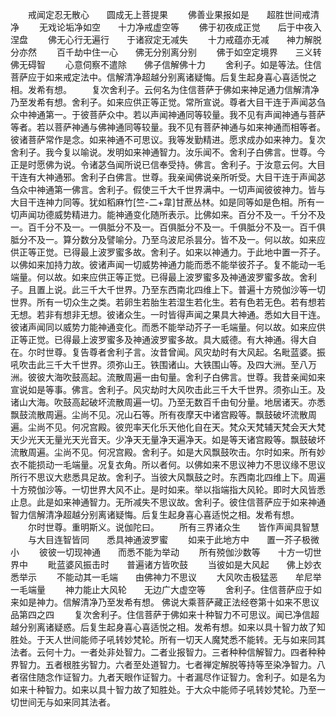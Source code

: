 <!-- { "loadSidebar": true } -->
　　戒闻定忍无散心　　圆成无上菩提果
　　佛善业果报如是　　超胜世间戒清净
　　无戏论垢净如空　　十力净戒虚空等
　　佛于初夜成正觉　　后于中夜入涅盘
　　佛无心行无遍行　　于诸寂定无减失
　　十力戒蕴亦无减　　神力解脱分亦然
　　百千劫中住一心　　佛无分别离分别
　　佛于如空定境界　　三义转佛无碍智
　　心意伺察不遣除　　佛子信解佛十力
　　舍利子。如是等法。住信菩萨应于如来戒定法中。信解清净超越分别离诸疑悔。后复生起身喜心喜适悦之相。发希有想。
　　复次舍利子。云何名为住信菩萨于佛如来神足通力信解清净乃至发希有想。舍利子。如来应供正等正觉。常所宣说。尊者大目干连于声闻苾刍众中神通第一。于彼菩萨众中。若以声闻神通同等较量。我不见有声闻神通与菩萨等者。若以菩萨神通与佛神通同等较量。我不见有菩萨神通与如来神通而相等者。彼诸菩萨常作是念。如来神通不可思议。我等发勤精进。愿求成办如来神力。复次舍利子。我今复以喻说。发明如来神通智力。汝乐闻不。舍利子白佛言。世尊。今正是时愿佛为说。令诸苾刍闻所说已信奉受持。佛言。舍利子。于汝意云何。大目干连有大神通邪。舍利子白佛言。世尊。我亲闻佛说亲所听受。大目干连于声闻苾刍众中神通第一佛言。舍利子。假使三千大千世界满中。一切声闻彼彼神力。皆与大目干连神力同等。犹如稻麻竹[竺-二+韋]甘蔗丛林。如是同等如是色相。所有一切声闻功德威势精进力。能神通变化随所表示。比佛如来。百分不及一。千分不及一。百千分不及一。一俱胝分不及一。百俱胝分不及一。千俱胝分不及一。百千俱胝分不及一。算分数分及譬喻分。乃至乌波尼杀昙分。皆不及一。何以故。如来应供正等正觉。已得最上波罗蜜多故。舍利子。如来以神通力。于此地中置一芥子。以佛如来加持力故。彼诸声闻一切威势神通力能而悉不能举彼芥子。复不能动一毛端量。何以故。如来应供正等正觉。已得最上波罗蜜多及神通波罗蜜多故。舍利子。且置上说。此三千大千世界。乃至东西南北四维上下。普遍十方殑伽沙等一切世界。所有一切众生之类。若卵生若胎生若湿生若化生。若有色若无色。若有想若无想。若非有想非无想。彼诸众生。一时皆得声闻之果具大神通。悉如大目干连。彼诸声闻同以威势力能神通变化。而悉不能举动芥子一毛端量。何以故。如来应供正等正觉。已得最上波罗蜜多及神通波罗蜜多故。具大威德。有大神通。得大自在。尔时世尊。复告尊者舍利子言。汝昔曾闻。风灾劫时有大风起。名毗蓝婆。振吼吹击此三千大千世界。须弥山王。铁围诸山。大铁围山等。及四大洲。至八万洲。彼彼大海吹鼓高起。流散周遍一由旬量。舍利子白佛言。世尊。我昔亲闻如来宣说如是等事。佛言。舍利子。风灾劫时大风吹击此三千大千世界。须弥山王。及诸山大海。吹鼓高起破坏流散周遍一切。乃至无数百千由旬分量。地居诸天。亦悉飘鼓流散周遍。尘尚不见。况山石等。所有夜摩天中诸宫殿等。飘鼓破坏流散周遍。尘尚不见。何况宫殿。彼兜率天化乐天他化自在天。梵众天梵辅天梵会天大梵天少光天无量光天光音天。少净天无量净天遍净天。如是等天诸宫殿等。飘鼓破坏流散周遍。尘尚不见。何况宫殿。舍利子。如是大风飘鼓吹击。尔时如来。所有妙衣不能损动一毛端量。况复衣角。所以者何。以佛如来不思议神力不思议缘不思议所行不思议大悲悉具足故。舍利子。当彼大风飘鼓之时。东西南北四维上下。周遍十方殑伽沙等。一切世界大风不止。是时如来。举以指端指大风轮。即时大风皆悉止息。此是如来神通智力。无所减失不思议故。舍利子。彼住信菩萨应于如来神通智力信解清净超越分别离诸疑悔。后复生起身喜心喜适悦之相。发希有想。
　　尔时世尊。重明斯义。说伽陀曰。
　　所有三界诸众生　　皆作声闻具智慧
　　与大目连智皆同　　悉具神通波罗蜜
　　如来于此地方中　　置一芥子极微小
　　彼彼一切现神通　　而悉不能为举动
　　所有殑伽沙数等　　十方一切世界中
　　毗蓝婆风振击时　　普遍诸方皆吹鼓
　　当彼如是大风起　　佛上妙衣悉举示
　　不能动其一毛端　　由佛神力不思议
　　大风吹击极猛恶　　牟尼举一毛端量
　　神力能止大风轮　　无边广大虚空等
　　舍利子。住信菩萨应于如来如是神力。信解清净乃至发希有想。
佛说大乘菩萨藏正法经卷第十如来不思议品第四之四
　　复次舍利子。住信菩萨于佛如来十种智力不可思议。闻已净信超越分别离诸疑惑。后复生起身喜心喜适悦之相。发希有想。如来以具十智力故了知胜处。于天人世间能师子吼转妙梵轮。所有一切天人魔梵悉不能转。无与如来同其法者。云何十力。一者处非处智力。二者业报智力。三者种种信解智力。四者种种界智力。五者根胜劣智力。六者至处道智力。七者禅定解脱等持等至染净智力。八者宿住随念作证智力。九者天眼作证智力。十者漏尽作证智力。舍利子。如是名为如来十种智力。如来以具十智力故了知胜处。于大众中能师子吼转妙梵轮。乃至一切世间无与如来同其法者。

